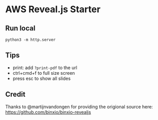 # AWS Reveal.js Starter

## Run local

```
python3 -m http.server
```

## Tips

* print: add `?print-pdf` to the url
* ctrl+cmd+f to full size screen
* press esc to show all slides

## Credit
Thanks to @martijnvandongen for providing the origional source here: https://github.com/binxio/binxio-revealjs
